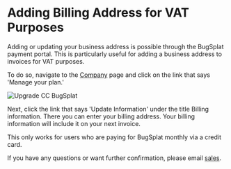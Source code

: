# Adding Billing Address for VAT Purposes

Adding or updating your business address is possible through the BugSplat payment portal. This is particularly useful for adding a business address to invoices for VAT purposes.

To do so, navigate to the [Company](https://app.bugsplat.com/v2/company) page and click on the link that says 'Manage your plan.'

![Upgrade CC BugSplat](https://www.bugsplat.com/assets/img/docs/manage-your-plan-1.png)

Next, click the link that says 'Update Information' under the title Billing information. There you can enter your billing address. Your billing information will include it on your next invoice.

This only works for users who are paying for BugSplat monthly via a credit card.

If you have any questions or want further confirmation, please email [sales](mailto:sales@bugsplat.com).

